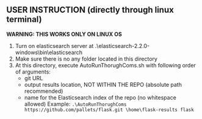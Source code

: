 ## USER INSTRUCTION (directly through linux terminal)
**WARNING: THIS WORKS ONLY ON LINUX OS**
1. Turn on elasticsearch server at .\elasticsearch-2.2.0-windows\bin\elasticsearch
2. Make sure there is no any folder located in this directory
3. At this directory, execute AutoRunThorughComs.sh with following order of arguments:
	- git URL
	- output results location, NOT WITHIN THE REPO (absolute path recommended)
	- name for the Elasticsearch index of the repo (no whitespace allowed)
	Example: `.\AutoRunThorughComs https://github.com/pallets/flask.git \home\flask-results flask`

